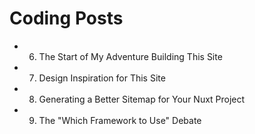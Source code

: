 # Coding Posts

- 6. The Start of My Adventure Building This Site
- 7. Design Inspiration for This Site
- 8. Generating a Better Sitemap for Your Nuxt Project
- 9. The "Which Framework to Use" Debate

